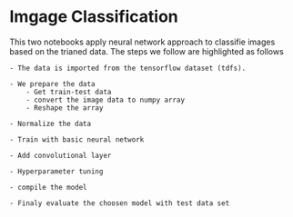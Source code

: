 # Imgage Classification

This two notebooks apply neural network approach to classifie images based on the trianed data. 
The steps we follow are highlighted as follows

    - The data is imported from the tensorflow dataset (tdfs).

    - We prepare the data
        - Get train-test data
        - convert the image data to numpy array
        - Reshape the array

    - Normalize the data

    - Train with basic neural network

    - Add convolutional layer

    - Hyperparameter tuning
    
    - compile the model
    
    - Finaly evaluate the choosen model with test data set
    

